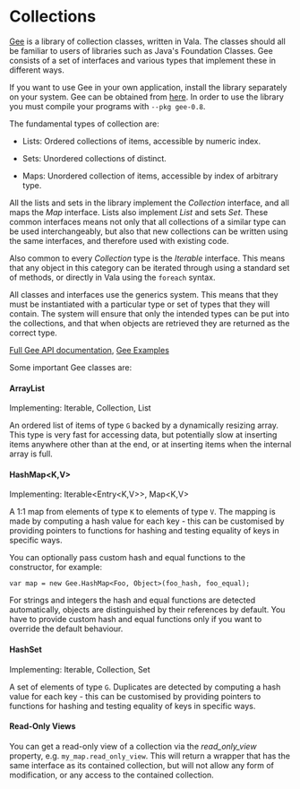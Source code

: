 # Collections

[Gee](/Projects/Libgee) is a library of collection classes, written in Vala. The classes should all be familiar to users of libraries such as Java's Foundation Classes. Gee consists of a set of interfaces and various types that implement these in different ways. 

If you want to use Gee in your own application, install the library separately on your system. Gee can be obtained from [here](http://live.gnome.org/Projects/Libgee). In order to use the library you must compile your programs with `--pkg gee-0.8`. 

The fundamental types of collection are: 

-   Lists: Ordered collections of items, accessible by numeric index.
    
-   Sets: Unordered collections of distinct. 

-   Maps: Unordered collection of items, accessible by index of arbitrary type.

All the lists and sets in the library implement the *Collection* interface, and all maps the *Map* interface. Lists also implement *List* and sets *Set*. These common interfaces means not only that all collections of a similar type can be used interchangeably, but also that new collections can be written using the same interfaces, and therefore used with existing code. 

Also common to every *Collection* type is the *Iterable* interface. This means that any object in this category can be iterated through using a standard set of methods, or directly in Vala using the `foreach` syntax. 

All classes and interfaces use the generics system. This means that they must be instantiated with a particular type or set of types that they will contain. The system will ensure that only the intended types can be put into the collections, and that when objects are retrieved they are returned as the correct type. 

[Full Gee API documentation](http://valadoc.org/gee-0.8/index.htm), [Gee Examples](/Projects/Vala/GeeSamples) 

Some important Gee classes are: 

#### ArrayList<G/>


Implementing: Iterable<G/>, Collection<G>, List<G> 

An ordered list of items of type `G` backed by a dynamically resizing array. This type is very fast for accessing data, but potentially slow at inserting items anywhere other than at the end, or at inserting items when the internal array is full. 

#### HashMap<K,V>


Implementing: Iterable<Entry<K,V>>, Map<K,V> 

A 1:1 map from elements of type `K` to elements of type `V`. The mapping is made by computing a hash value for each key - this can be customised by providing pointers to functions for hashing and testing equality of keys in specific ways. 

You can optionally pass custom hash and equal functions to the constructor, for example: 

```vala
var map = new Gee.HashMap<Foo, Object>(foo_hash, foo_equal);
```

For strings and integers the hash and equal functions are detected automatically, objects are distinguished by their references by default. You have to provide custom hash and equal functions only if you want to override the default behaviour. 

#### HashSet<G>


Implementing: Iterable<G>, Collection<G>, Set<G> 

A set of elements of type `G`. Duplicates are detected by computing a hash value for each key - this can be customised by providing pointers to functions for hashing and testing equality of keys in specific ways. 

#### Read-Only Views

You can get a read-only view of a collection via the *read_only_view* property, e.g. `my_map.read_only_view`. This will return a wrapper that has the same interface as its contained collection, but will not allow any form of modification, or any access to the contained collection. 
